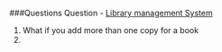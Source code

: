 ###Questions
Question - [Library management System](https://docs.google.com/document/d/1bXsVN-7f31IGFoa6pTUJcEfbZy69zcVsPwJtCW1LEUQ/edit?usp=sharing)
1. What if you add more than one copy for a book
2. 